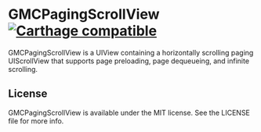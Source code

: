 # GMCPagingScrollView [![Carthage compatible](https://img.shields.io/badge/Carthage-compatible-4BC51D.svg?style=flat)](https://github.com/Carthage/Carthage)

GMCPagingScrollView is a UIView containing a horizontally scrolling paging UIScrollView that supports page preloading, page dequeueing, and infinite scrolling.

## License

GMCPagingScrollView is available under the MIT license. See the LICENSE file for more info.
